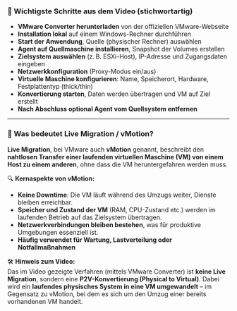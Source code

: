 ### 🔑 Wichtigste Schritte aus dem Video (stichwortartig)
- **VMware Converter herunterladen** von der offiziellen VMware-Webseite
- **Installation lokal** auf einem Windows-Rechner durchführen
- **Start der Anwendung**, Quelle (physischer Rechner) auswählen
- **Agent auf Quellmaschine installieren**, Snapshot der Volumes erstellen
- **Zielsystem auswählen** (z. B. ESXi-Host), IP-Adresse und Zugangsdaten eingeben
- **Netzwerkkonfiguration** (Proxy-Modus ein/aus)
- **Virtuelle Maschine konfigurieren**: Name, Speicherort, Hardware, Festplattentyp (thick/thin)
- **Konvertierung starten**, Daten werden übertragen und VM auf Ziel erstellt
- **Nach Abschluss optional Agent vom Quellsystem entfernen**

---

### 🧭 Was bedeutet Live Migration / vMotion?
**Live Migration**, bei VMware auch **vMotion** genannt, beschreibt den **nahtlosen Transfer einer laufenden virtuellen Maschine (VM) von einem Host zu einem anderen**, ohne dass die VM heruntergefahren werden muss.

🔍 **Kernaspekte von vMotion:**
- **Keine Downtime**: Die VM läuft während des Umzugs weiter, Dienste bleiben erreichbar.
- **Speicher und Zustand der VM** (RAM, CPU-Zustand etc.) werden im laufenden Betrieb auf das Zielsystem übertragen.
- **Netzwerkverbindungen bleiben bestehen**, was für produktive Umgebungen essenziell ist.
- **Häufig verwendet für Wartung, Lastverteilung oder Notfallmaßnahmen**

🛠️ **Hinweis zum Video:**  
Das im Video gezeigte Verfahren (mittels VMware Converter) ist **keine Live Migration**, sondern eine **P2V-Konvertierung (Physical to Virtual)**. Dabei wird ein **laufendes physisches System in eine VM umgewandelt** – im Gegensatz zu vMotion, bei dem es sich um den Umzug einer bereits vorhandenen VM handelt.
